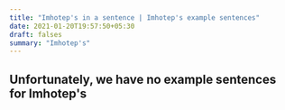 ```yaml
---
title: "Imhotep's in a sentence | Imhotep's example sentences"
date: 2021-01-20T19:57:50+05:30
draft: falses
summary: "Imhotep's"
---
```

## Unfortunately, we have no example sentences for Imhotep's                 
